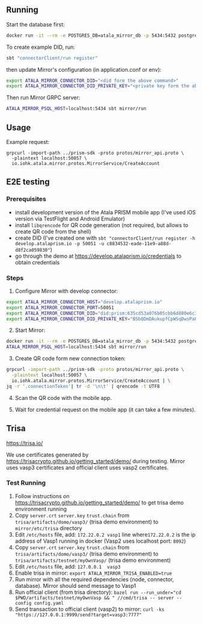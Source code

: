 ## Running

Start the database first:

```sh
docker run -it --rm -e POSTGRES_DB=atala_mirror_db -p 5434:5432 postgres:11.5
```

To create example DID, run:

```sh
sbt "connectorClient/run register"
```

then update Mirror's configuration (in application.conf or env):

```sh
export ATALA_MIRROR_CONNECTOR_DID="<did form the above command>"
export ATALA_MIRROR_CONNECTOR_DID_PRIVATE_KEY="<private key form the above command>"
```

Then run Mirror GRPC server:

```sh
ATALA_MIRROR_PSQL_HOST=localhost:5434 sbt mirror/run
```

## Usage

Example request:

```
grpcurl -import-path ../prism-sdk -proto protos/mirror_api.proto \
  -plaintext localhost:50057 \
  io.iohk.atala.mirror.protos.MirrorService/CreateAccount
```

## E2E testing

### Prerequisites

* install development version of the Atala PRISM mobile app (I’ve used iOS version via TestFlight and Android Emulator)
* install `libqrencode` for QR code generation (not required, but allows to create QR  code from the shell)
* create DID (I’ve created one with `sbt "connectorClient/run register -h develop.atalaprism.io -p 50051 -u c8834532-eade-11e9-a88d-d8f2ca059830"`)
* go through the demo at https://develop.atalaprism.io/credentials to obtain credentials

### Steps

1. Configure Mirror with develop connector:
```sh
export ATALA_MIRROR_CONNECTOR_HOST="develop.atalaprism.io"
export ATALA_MIRROR_CONNECTOR_PORT=50051
export ATALA_MIRROR_CONNECTOR_DID="did:prism:635cd53a076b05cbb6d880e6c3860357927dfaef445fe196a502ae9c257d50b6"
export ATALA_MIRROR_CONNECTOR_DID_PRIVATE_KEY="BSbQDmDAukupfCpWSqDwsPaPrQWG3tV5V742It-892A="
```

2. Start Mirror:
```sh
docker run -it --rm -e POSTGRES_DB=atala_mirror_db -p 5434:5432 postgres:11.5
ATALA_MIRROR_PSQL_HOST=localhost:5434 sbt mirror/run
```

3. Create QR code form new connection token:
```sh
grpcurl -import-path ../prism-sdk -proto protos/mirror_api.proto \
  -plaintext localhost:50057 \
  io.iohk.atala.mirror.protos.MirrorService/CreateAccount | \
jq -r '.connectionToken'| tr -d '\n\t' | qrencode -t UTF8
```

4. Scan the QR code with the mobile app.

5. Wait for credential request on the mobile app (it can take a few minutes).

## Trisa
https://trisa.io/ 

We use certificates generated by https://trisacrypto.github.io/getting_started/demo/ during testing. 
Mirror uses vasp3 certificates and official client uses vasp2 certificates.

### Test Running
1. Follow instructions on https://trisacrypto.github.io/getting_started/demo/ to get trisa
   demo environment running
2. Copy `server.crt` `server.key` `trust.chain` from `trisa/artifacts/domo/vasp3/` (trisa demo environment) to
    `mirror/etc/trisa` directory
3. Edit `/etc/hosts` file, add: `172.22.0.2	vasp1` line where`172.22.0.2` is the ip address of Vasp1 running in docker
   (Vasp2 uses localhost port: `8092`)
4. Copy `server.crt` `server.key` `trust.chain` from `trisa/artifacts/domo/vasp3/` (trisa demo environment) to
   `trisa/artifacts/testnet/myOwnVasp/` (trisa demo environment)
5. Edit `/etc/hosts` file, add: `127.0.0.1	vasp3`
6. Enable trisa in mirror: `export ATALA_MIRROR_TRISA_ENABLED=true`
7. Run mirror with all the required dependencies (node, connector, database). Mirror should send message to Vasp1
8. Run official client (from trisa directory): 
   `bazel run --run_under="cd $PWD/artifacts/testnet/myOwnVasp && " //cmd/trisa -- server --config config.yaml`
9. Send transaction to official client (vasp2) to mirror: `curl -ks "https://127.0.0.1:9999/send?target=vasp3:7777"`

